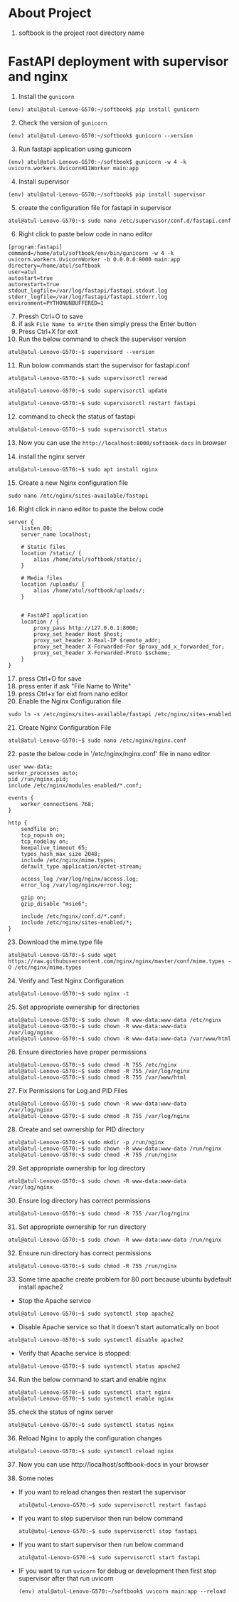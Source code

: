 # About Project
1. softbook is the project root directory name

# FastAPI deployment with supervisor and nginx

1. Install the `gunicorn`
```
(env) atul@atul-Lenovo-G570:~/softbook$ pip install gunicorn

```
2. Check the version of `gunicorn`
```
(env) atul@atul-Lenovo-G570:~/softbook$ gunicorn --version

```

3. Run fastapi application using gunicorn
```
(env) atul@atul-Lenovo-G570:~/softbook$ gunicorn -w 4 -k uvicorn.workers.UvicornH11Worker main:app
```

4. Install supervisor 

```
(env) atul@atul-Lenovo-G570:~/softbook$ pip install supervisor

```

5. create the configuration file for fastapi in supervisor
```
atul@atul-Lenovo-G570:~$ sudo nano /etc/supervisor/conf.d/fastapi.conf

```

6. Right click to paste below code in nano editor
```
[program:fastapi]
command=/home/atul/softbook/env/bin/gunicorn -w 4 -k uvicorn.workers.UvicornWorker -b 0.0.0.0:8000 main:app
directory=/home/atul/softbook
user=atul
autostart=true
autorestart=true
stdout_logfile=/var/log/fastapi/fastapi.stdout.log
stderr_logfile=/var/log/fastapi/fastapi.stderr.log
environment=PYTHONUNBUFFERED=1
```
7. Pressh Ctrl+O to save 
8. if ask `File Name to Write` then simply press the Enter button
9. Press Ctrl+X for exit
10. Run the below command to check the supervisor version
```
atul@atul-Lenovo-G570:~$ supervisord --version
```

11. Run bolow commands start the supervisor for fastapi.conf
```
atul@atul-Lenovo-G570:~$ sudo supervisorctl reread

```

```
atul@atul-Lenovo-G570:~$ sudo supervisorctl update

```

```
atul@atul-Lenovo-G570:~$ sudo supervisorctl restart fastapi

```

12. command to check the status of fastapi
```
atul@atul-Lenovo-G570:~$ sudo supervisorctl status

```

13. Now you can use the `http://localhost:8000/softbook-docs` in browser

14. install the nginx server
```
atul@atul-Lenovo-G570:~$ sudo apt install nginx

```
15. Create a new Nginx configuration file
```
sudo nano /etc/nginx/sites-available/fastapi
```

16. Right click in nano editor to paste the below code
```
server {
    listen 80;
    server_name localhost;

    # Static files
    location /static/ {
        alias /home/atul/softbook/static/;
    }

    # Media files
    location /uploads/ {
        alias /home/atul/softbook/uploads/;
    }
  

    # FastAPI application
    location / {
        proxy_pass http://127.0.0.1:8000;
        proxy_set_header Host $host;
        proxy_set_header X-Real-IP $remote_addr;
        proxy_set_header X-Forwarded-For $proxy_add_x_forwarded_for;
        proxy_set_header X-Forwarded-Proto $scheme;
    }
}

```
17. press Ctrl+O  for save 
18. press enter if ask "File Name to Write"
19. press Ctrl+x for eixt from nano editor
20. Enable the Nginx Configuration file 

```
sudo ln -s /etc/nginx/sites-available/fastapi /etc/nginx/sites-enabled

```

21. Create Nginx Configuration File

```
atul@atul-Lenovo-G570:~$ sudo nano /etc/nginx/nginx.conf

```
22. paste the below code in '/etc/nginx/nginx.conf' file in nano editor
```
user www-data;
worker_processes auto;
pid /run/nginx.pid;
include /etc/nginx/modules-enabled/*.conf;

events {
    worker_connections 768;
}

http {
    sendfile on;
    tcp_nopush on;
    tcp_nodelay on;
    keepalive_timeout 65;
    types_hash_max_size 2048;
    include /etc/nginx/mime.types;
    default_type application/octet-stream;

    access_log /var/log/nginx/access.log;
    error_log /var/log/nginx/error.log;

    gzip on;
    gzip_disable "msie6";

    include /etc/nginx/conf.d/*.conf;
    include /etc/nginx/sites-enabled/*;
}
```
23. Download the mime.type file
```
atul@atul-Lenovo-G570:~$ sudo wget https://raw.githubusercontent.com/nginx/nginx/master/conf/mime.types -O /etc/nginx/mime.types

```

24. Verify and Test Nginx Configuration
```
atul@atul-Lenovo-G570:~$ sudo nginx -t
```


25. Set appropriate ownership for directories
```
atul@atul-Lenovo-G570:~$ sudo chown -R www-data:www-data /etc/nginx
atul@atul-Lenovo-G570:~$ sudo chown -R www-data:www-data /var/log/nginx
atul@atul-Lenovo-G570:~$ sudo chown -R www-data:www-data /var/www/html

```

26. Ensure directories have proper permissions

```
atul@atul-Lenovo-G570:~$ sudo chmod -R 755 /etc/nginx
atul@atul-Lenovo-G570:~$ sudo chmod -R 755 /var/log/nginx
atul@atul-Lenovo-G570:~$ sudo chmod -R 755 /var/www/html
```

27. Fix Permissions for Log and PID Files

```
atul@atul-Lenovo-G570:~$ sudo chown -R www-data:www-data /var/log/nginx
atul@atul-Lenovo-G570:~$ sudo chmod -R 755 /var/log/nginx

```

28. Create and set ownership for PID directory
```
atul@atul-Lenovo-G570:~$ sudo mkdir -p /run/nginx
atul@atul-Lenovo-G570:~$ sudo chown -R www-data:www-data /run/nginx
atul@atul-Lenovo-G570:~$ sudo chmod -R 755 /run/nginx

```

29. Set appropriate ownership for log directory
```
atul@atul-Lenovo-G570:~$ sudo chown -R www-data:www-data /var/log/nginx

```
30. Ensure log directory has correct permissions
```
atul@atul-Lenovo-G570:~$ sudo chmod -R 755 /var/log/nginx

```
31. Set appropriate ownership for run directory
```
atul@atul-Lenovo-G570:~$ sudo chown -R www-data:www-data /run/nginx
```
32. Ensure run directory has correct permissions
```
atul@atul-Lenovo-G570:~$ sudo chmod -R 755 /run/nginx

```

33. Some time apache create problem for 80 port because ubuntu bydefault install apache2
- Stop the Apache service
```
atul@atul-Lenovo-G570:~$ sudo systemctl stop apache2

```
- Disable Apache service so that it doesn't start automatically on boot
```
atul@atul-Lenovo-G570:~$ sudo systemctl disable apache2

```
- Verify that Apache service is stopped:

```
atul@atul-Lenovo-G570:~$ sudo systemctl status apache2

```


34. Run the below command to start and enable nginx
```
atul@atul-Lenovo-G570:~$ sudo systemctl start nginx
atul@atul-Lenovo-G570:~$ sudo systemctl enable nginx

```
35. check the status of nginx server
```
atul@atul-Lenovo-G570:~$ sudo systemctl status nginx

```

36. Reload Nginx to apply the configuration changes
```
atul@atul-Lenovo-G570:~$ sudo systemctl reload nginx

```
37. Now you can use http://localhost/softbook-docs in your browser

38. Some notes
 - If you want to reload changes then restart the supervisor
   ```
   atul@atul-Lenovo-G570:~$ sudo supervisorctl restart fastapi

   ```
- If you want to stop supervisor then run below command
  ```
  atul@atul-Lenovo-G570:~$ sudo supervisorctl stop fastapi
  ```
- If you want to start supervisor then run below command
  ```
  atul@atul-Lenovo-G570:~$ sudo supervisorctl start fastapi

  ```
- IF you want to run `uvicorn` for debug or development then first stop supervisor after that run uvicorn
  ```
  (env) atul@atul-Lenovo-G570:~/softbook$ uvicorn main:app --reload

  ``` 
